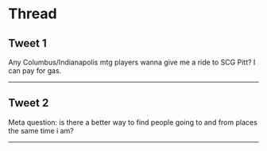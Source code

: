 # Thread

## Tweet 1

Any Columbus/Indianapolis mtg players wanna give me a ride to SCG Pitt? I can pay for gas.

---

## Tweet 2

Meta question: is there a better way to find people going to and from places the same time i am?

---

